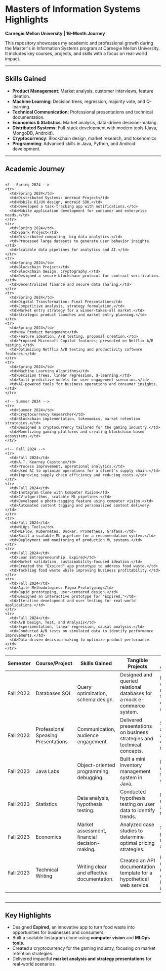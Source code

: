 # Masters of Information Systems Highlights  
**Carnegie Mellon University | 16-Month Journey**

This repository showcases my academic and professional growth during the Master's in Information Systems program at Carnegie Mellon University. It includes key courses, projects, and skills with a focus on real-world impact.

---

## Skills Gained
- **Product Management**: Market analysis, customer interviews, feature ideation.  
- **Machine Learning**: Decision trees, regression, majority vote, and Q-learning.  
- **Technical Communication**: Professional presentations and technical documentation.  
- **Economics & Statistics**: Market analysis, data-driven decision-making.  
- **Distributed Systems**: Full-stack development with modern tools (Java, MongoDB, Android).  
- **Cryptocurrency**: Blockchain design, market research, and tokenomics.  
- **Programming**: Advanced skills in Java, Python, and Android development.  

---

## Academic Journey

<div style="overflow-x:auto;">
<table>
  <thead>
    <tr>
      <th>Semester</th>
      <th>Course/Project</th>
      <th>Skills Gained</th>
      <th>Tangible Projects</th>
      <th>Real-World Applications</th>
    </tr>
  </thead>
  <tbody>
    <!-- Fall 2023 -->
    <tr>
      <td>Fall 2023</td>
      <td>Databases SQL</td>
      <td>Query optimization, schema design.</td>
      <td>Designed and queried relational databases for a mock e-commerce system.</td>
      <td>Efficient database management for enterprise applications.</td>
    </tr>
    <tr>
      <td>Fall 2023</td>
      <td>Professional Speaking Presentations</td>
      <td>Communication, audience engagement.</td>
      <td>Delivered presentations on business strategies and technical concepts.</td>
      <td>Stakeholder alignment and executive reporting.</td>
    </tr>
    <tr>
      <td>Fall 2023</td>
      <td>Java Labs</td>
      <td>Object-oriented programming, debugging.</td>
      <td>Built a mini inventory management system in Java.</td>
      <td>Backend development for scalable systems.</td>
    </tr>
    <tr>
      <td>Fall 2023</td>
      <td>Statistics</td>
      <td>Data analysis, hypothesis testing.</td>
      <td>Conducted hypothesis testing on user data to identify trends.</td>
      <td>Predictive modeling and A/B testing.</td>
    </tr>
    <tr>
      <td>Fall 2023</td>
      <td>Economics</td>
      <td>Market assessment, financial decision-making.</td>
      <td>Analyzed case studies to determine optimal pricing strategies.</td>
      <td>Strategic pricing and resource allocation.</td>
    </tr>
    <tr>
      <td>Fall 2023</td>
      <td>Technical Writing</td>
      <td>Writing clear and effective documentation.</td>
      <td>Created an API documentation template for a hypothetical web service.</td>
      <td>Producing user manuals, API docs, and internal resources.</td>
    </tr>

    <!-- Spring 2024 -->
    <tr>
      <td>Spring 2024</td>
      <td>Distributed Systems: Android Project</td>
      <td>Mobile UI/UX design, Android SDK.</td>
      <td>Developed a task-tracking app with notifications.</td>
      <td>Mobile application development for consumer and enterprise needs.</td>
    </tr>
    <tr>
      <td>Spring 2024</td>
      <td>Spark Project</td>
      <td>Distributed computing, big data analytics.</td>
      <td>Processed large datasets to generate user behavior insights.</td>
      <td>Scalable data pipelines for analytics and AI.</td>
    </tr>
    <tr>
      <td>Spring 2024</td>
      <td>Blockchain Project</td>
      <td>Blockchain design, cryptography.</td>
      <td>Designed a secure blockchain protocol for contract verification.</td>
      <td>Decentralized finance and secure data sharing.</td>
    </tr>
    <tr>
      <td>Spring 2024</td>
      <td>Digital Transformation: Final Presentation</td>
      <td>Competitive analysis, strategy formulation.</td>
      <td>Market entry strategy for a winner-takes-all market.</td>
      <td>Strategic product launches and market entry planning.</td>
    </tr>
    <tr>
      <td>Spring 2024</td>
      <td>New Product Management</td>
      <td>Feature ideation, A/B testing, proposal creation.</td>
      <td>Proposed Microsoft Copilot features; presented on Netflix A/B testing.</td>
      <td>Optimizing Netflix A/B testing and productivity software features.</td>
    </tr>
    <tr>
      <td>Spring 2024</td>
      <td>Machine Learning Algorithms</td>
      <td>Decision trees, linear regression, Q-learning.</td>
      <td>Built predictive models for user engagement scenarios.</td>
      <td>AI-powered tools for business operations and consumer insights.</td>
    </tr>

    <!-- Summer 2024 -->
    <tr>
      <td>Summer 2024</td>
      <td>Cryptocurrency Researcher</td>
      <td>Blockchain implementation, tokenomics, market retention strategies.</td>
      <td>Designed a cryptocurrency tailored for the gaming industry.</td>
      <td>Monetizing gaming platforms and creating blockchain-based ecosystems.</td>
    </tr>

    <!-- Fall 2024 -->
    <tr>
      <td>Fall 2024</td>
      <td>A.T. Kearney Capstone</td>
      <td>Process improvement, operational analytics.</td>
      <td>Used AI to optimize operations for a client’s supply chain.</td>
      <td>Improving supply chain efficiency and reducing costs.</td>
    </tr>
    <tr>
      <td>Fall 2024</td>
      <td>Instagram Clone with Computer Vision</td>
      <td>CV algorithms, scalable ML pipelines.</td>
      <td>Developed a photo-tagging feature using computer vision.</td>
      <td>Automated content tagging and personalized content delivery.</td>
    </tr>
    <tr>
      <td>Fall 2024</td>
      <td>MLOps Tools</td>
      <td>MLFlow, Kubernetes, Docker, Prometheus, Grafana.</td>
      <td>Built a scalable ML pipeline for a recommendation system.</td>
      <td>Deployment and monitoring of production ML systems.</td>
    </tr>
    <tr>
      <td>Fall 2024</td>
      <td>Lean Entrepreneurship: Expired</td>
      <td>Market validation, sustainability-focused ideation.</td>
      <td>Created the "Expired" app prototype to address food waste.</td>
      <td>Tackling food waste while improving business profitability.</td>
    </tr>
    <tr>
      <td>Fall 2024</td>
      <td>Agile Methodologies: Figma Prototyping</td>
      <td>Rapid prototyping, user-centered design.</td>
      <td>Designed an interactive prototype for "Expired."</td>
      <td>Iterative development and user testing for real-world applications.</td>
    </tr>
    <tr>
      <td>Fall 2024</td>
      <td>A/B Design, Test, and Analysis</td>
      <td>Experimentation, linear regression, causal analysis.</td>
      <td>Conducted A/B tests on simulated data to identify performance improvements.</td>
      <td>Data-driven decision-making to optimize product performance.</td>
    </tr>
  </tbody>
</table>
</div>

---

## Key Highlights
- Designed **Expired**, an innovative app to turn food waste into opportunities for businesses and consumers.  
- Built a scalable Instagram clone using **computer vision** and **MLOps tools**.  
- Created a cryptocurrency for the gaming industry, focusing on market retention strategies.  
- Delivered impactful **market analysis and strategy presentations** for real-world scenarios.  
